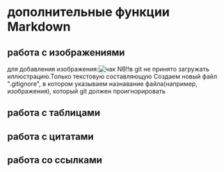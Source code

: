 # дополнительные функции Markdown

## работа с изображениями
для добавления изображения:![чак](чак.jpg)
NB!!в git не принято загружать иллюстрацию.Только текстовую составляющую
Создаем новый файл ".gitignore", в котором указываем назнавание файла(например, изображения), который git должен проигнорировать 
## работа с таблицами

## работа с цитатами

## работа со ссылками

